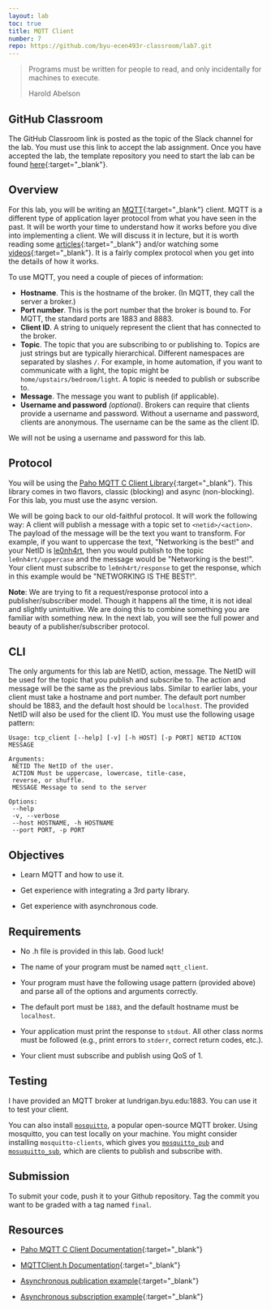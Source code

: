 ```yaml
---
layout: lab
toc: true
title: MQTT Client
number: 7
repo: https://github.com/byu-ecen493r-classroom/lab7.git
---
```


> Programs must be written for people to read, and only incidentally for machines to execute.
> 
> Harold Abelson

## GitHub Classroom

The GitHub Classroom link is posted as the topic of the Slack channel for the lab. You must use this link to accept the lab assignment. Once you have accepted the lab, the template repository you need to start the lab can be found [here](https://github.com/byu-ecen493r-classroom/lab6.git){:target="_blank"}.

## Overview

For this lab, you will be writing an [MQTT](https://mqtt.org){:target="_blank"} client. MQTT is a different type of application layer protocol from what you have seen in the past. It will be worth your time to understand how it works before you dive into implementing a client. We will discuss it in lecture, but it is worth reading some [articles](https://www.hivemq.com/blog/how-to-get-started-with-mqtt/){:target="_blank"} and/or watching some [videos](https://youtu.be/LKz1jYngpcU){:target="_blank"}. It is a fairly complex protocol when you get into the details of how it works.

To use MQTT, you need a couple of pieces of information:

- **Hostname**. This is the hostname of the broker. (In MQTT, they call the server a broker.)
- **Port number**. This is the port number that the broker is bound to. For MQTT, the standard ports are 1883 and 8883.
- **Client ID**. A string to uniquely represent the client that has connected to the broker.
- **Topic**. The topic that you are subscribing to or publishing to. Topics are just strings but are typically hierarchical. Different namespaces are separated by slashes `/`. For example, in home automation, if you want to communicate with a light, the topic might be `home/upstairs/bedroom/light`. A topic is needed to publish or subscribe to.
- **Message**. The message you want to publish (if applicable).
- **Username and password** *(optional)*. Brokers can require that clients provide a username and password. Without a username and password, clients are anonymous. The username can be the same as the client ID.

We will not be using a username and password for this lab.

## Protocol

You will be using the [Paho MQTT C Client Library](https://www.eclipse.org/paho/index.php?page=clients/c/index.php){:target="_blank"}. This library comes in two flavors, classic (blocking) and async (non-blocking). For this lab, you must use the async version. 

We will be going back to our old-faithful protocol. It will work the following way: A client will publish a message with a topic set to `<netid>/<action>`. The payload of the message will be the text you want to transform. For example, if you want to uppercase the text, "Networking is the best!" and your NetID is [le0nh4rt](https://en.wikipedia.org/wiki/Squall_Leonhart), then you would publish to the topic `le0nh4rt/uppercase` and the message would be "Networking is the best!". Your client must subscribe to `le0nh4rt/response` to get the response, which in this example would be "NETWORKING IS THE BEST!".

**Note**: We are trying to fit a request/response protocol into a publisher/subscriber model. Though it happens all the time, it is not ideal and slightly unintuitive. We are doing this to combine something you are familiar with something new. In the next lab, you will see the full power and beauty of a publisher/subscriber protocol.

## CLI

The only arguments for this lab are NetID, action, message. The NetID will be used for the topic that you publish and subscribe to. The action and message will be the same as the previous labs. Similar to earlier labs, your client must take a hostname and port number. The default port number should be 1883, and the default host should be `localhost`. The provided NetID will also be used for the client ID. You must use the following usage pattern:

```
Usage: tcp_client [--help] [-v] [-h HOST] [-p PORT] NETID ACTION MESSAGE

Arguments:
 NETID The NetID of the user.
 ACTION Must be uppercase, lowercase, title-case,
 reverse, or shuffle.
 MESSAGE Message to send to the server

Options:
 --help
 -v, --verbose
 --host HOSTNAME, -h HOSTNAME
 --port PORT, -p PORT
```

## Objectives

- Learn MQTT and how to use it.

- Get experience with integrating a 3rd party library.

- Get experience with asynchronous code.

## Requirements

- No .h file is provided in this lab. Good luck!

- The name of your program must be named `mqtt_client`.

- Your program must have the following usage pattern (provided above) and parse all of the options and arguments correctly.

- The default port must be `1883`, and the default hostname must be `localhost`.

- Your application must print the response to `stdout`. All other class norms must be followed (e.g., print errors to `stderr`, correct return codes, etc.).

- Your client must subscribe and publish using QoS of 1.


## Testing

I have provided an MQTT broker at lundrigan.byu.edu:1883. You can use it to test your client. 

You can also install [`mosquitto`](https://mosquitto.org), a popular open-source MQTT broker. Using mosquitto, you can test locally on your machine. You might consider installing `mosquitto-clients`, which gives you [`mosquitto_pub`](https://mosquitto.org/man/mosquitto_pub-1.html) and [`mosuquitto_sub`](https://mosquitto.org/man/mosquitto_sub-1.html), which are clients to publish and subscribe with.


## Submission

To submit your code, push it to your Github repository. Tag the commit you want to be graded with a tag named `final`.


## Resources

- [Paho MQTT C Client Documentation](https://www.eclipse.org/paho/files/mqttdoc/MQTTClient/html/index.html){:target="_blank"}

- [MQTTClient.h Documentation](https://www.eclipse.org/paho/files/mqttdoc/MQTTClient/html/_m_q_t_t_client_8h.html#a203b545c999beb6b825ec99b6aea79ab){:target="_blank"}

- [Asynchronous publication example](https://www.eclipse.org/paho/files/mqttdoc/MQTTClient/html/pubasync.html){:target="_blank"}

- [Asynchronous subscription example](https://www.eclipse.org/paho/files/mqttdoc/MQTTClient/html/subasync.html){:target="_blank"}

